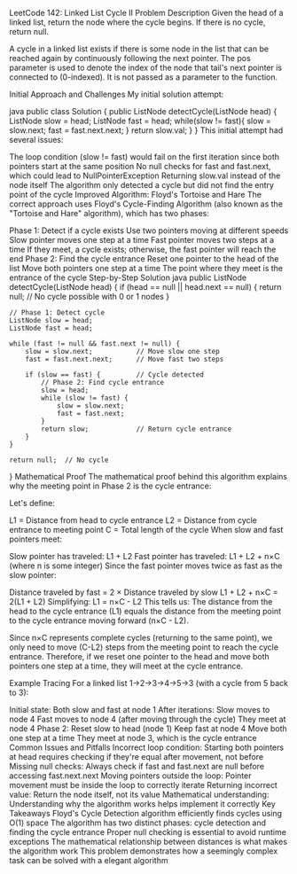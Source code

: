 LeetCode 142: Linked List Cycle II
Problem Description
Given the head of a linked list, return the node where the cycle begins. If there is no cycle, return null.

A cycle in a linked list exists if there is some node in the list that can be reached again by continuously following the next pointer. The pos parameter is used to denote the index of the node that tail's next pointer is connected to (0-indexed). It is not passed as a parameter to the function.

Initial Approach and Challenges
My initial solution attempt:

java
public class Solution {
    public ListNode detectCycle(ListNode head) {
        ListNode slow = head;
        ListNode fast = head;
        while(slow != fast){
            slow = slow.next;
            fast = fast.next.next;
        }
        return slow.val;
    }
}
This initial attempt had several issues:

The loop condition (slow != fast) would fail on the first iteration since both pointers start at the same position
No null checks for fast and fast.next, which could lead to NullPointerException
Returning slow.val instead of the node itself
The algorithm only detected a cycle but did not find the entry point of the cycle
Improved Algorithm: Floyd's Tortoise and Hare
The correct approach uses Floyd's Cycle-Finding Algorithm (also known as the "Tortoise and Hare" algorithm), which has two phases:

Phase 1: Detect if a cycle exists
Use two pointers moving at different speeds
Slow pointer moves one step at a time
Fast pointer moves two steps at a time
If they meet, a cycle exists; otherwise, the fast pointer will reach the end
Phase 2: Find the cycle entrance
Reset one pointer to the head of the list
Move both pointers one step at a time
The point where they meet is the entrance of the cycle
Step-by-Step Solution
java
public ListNode detectCycle(ListNode head) {
    if (head == null || head.next == null) {
        return null; // No cycle possible with 0 or 1 nodes
    }
    
    // Phase 1: Detect cycle
    ListNode slow = head;
    ListNode fast = head;
    
    while (fast != null && fast.next != null) {
        slow = slow.next;           // Move slow one step
        fast = fast.next.next;      // Move fast two steps
        
        if (slow == fast) {         // Cycle detected
            // Phase 2: Find cycle entrance
            slow = head;
            while (slow != fast) {
                slow = slow.next;
                fast = fast.next;
            }
            return slow;            // Return cycle entrance
        }
    }
    
    return null;  // No cycle
}
Mathematical Proof
The mathematical proof behind this algorithm explains why the meeting point in Phase 2 is the cycle entrance:

Let's define:

L1 = Distance from head to cycle entrance
L2 = Distance from cycle entrance to meeting point
C = Total length of the cycle
When slow and fast pointers meet:

Slow pointer has traveled: L1 + L2
Fast pointer has traveled: L1 + L2 + n×C (where n is some integer)
Since the fast pointer moves twice as fast as the slow pointer:

Distance traveled by fast = 2 × Distance traveled by slow
L1 + L2 + n×C = 2(L1 + L2)
Simplifying: L1 = n×C - L2
This tells us: The distance from the head to the cycle entrance (L1) equals the distance from the meeting point to the cycle entrance moving forward (n×C - L2).

Since n×C represents complete cycles (returning to the same point), we only need to move (C-L2) steps from the meeting point to reach the cycle entrance. Therefore, if we reset one pointer to the head and move both pointers one step at a time, they will meet at the cycle entrance.

Example Tracing
For a linked list 1->2->3->4->5->3 (with a cycle from 5 back to 3):

Initial state: Both slow and fast at node 1
After iterations:
Slow moves to node 4
Fast moves to node 4 (after moving through the cycle)
They meet at node 4
Phase 2:
Reset slow to head (node 1)
Keep fast at node 4
Move both one step at a time
They meet at node 3, which is the cycle entrance
Common Issues and Pitfalls
Incorrect loop condition: Starting both pointers at head requires checking if they're equal after movement, not before
Missing null checks: Always check if fast and fast.next are null before accessing fast.next.next
Moving pointers outside the loop: Pointer movement must be inside the loop to correctly iterate
Returning incorrect value: Return the node itself, not its value
Mathematical understanding: Understanding why the algorithm works helps implement it correctly
Key Takeaways
Floyd's Cycle Detection algorithm efficiently finds cycles using O(1) space
The algorithm has two distinct phases: cycle detection and finding the cycle entrance
Proper null checking is essential to avoid runtime exceptions
The mathematical relationship between distances is what makes the algorithm work
This problem demonstrates how a seemingly complex task can be solved with a elegant algorithm
